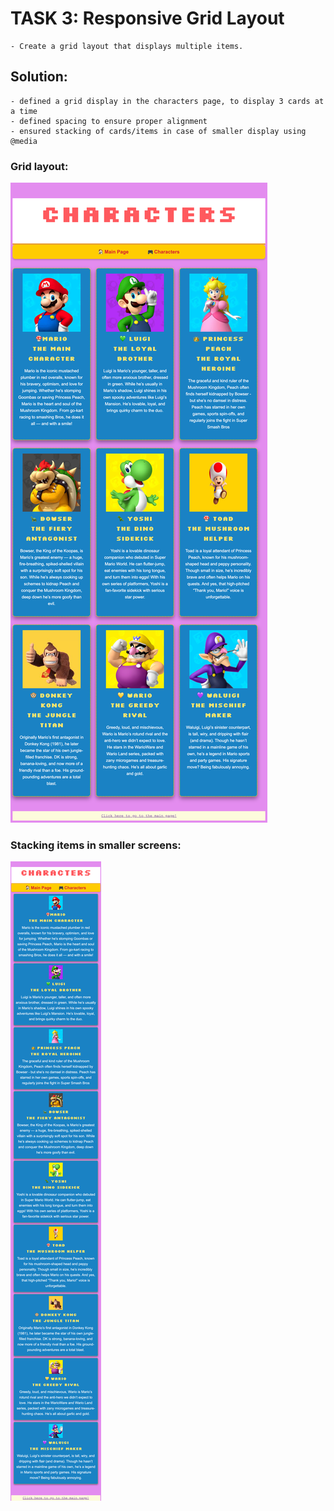# TASK 3: Responsive Grid Layout

    - Create a grid layout that displays multiple items.

## Solution:

    - defined a grid display in the characters page, to display 3 cards at a time
    - defined spacing to ensure proper alignment
    - ensured stacking of cards/items in case of smaller display using @media

### Grid layout:

![Screenshot](task3_grid.html.png)

### Stacking items in smaller screens:

![Screenshot](task3_stacking.png)
